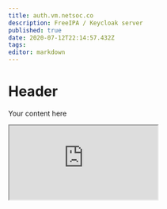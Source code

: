 ```yaml
---
title: auth.vm.netsoc.co
description: FreeIPA / Keycloak server
published: true
date: 2020-07-12T22:14:57.432Z
tags: 
editor: markdown
---
```


# Header
Your content here

<iframe src="https://raw.githubusercontent.com/UCCNetsoc/NaC/master/create-auth.yml"/>